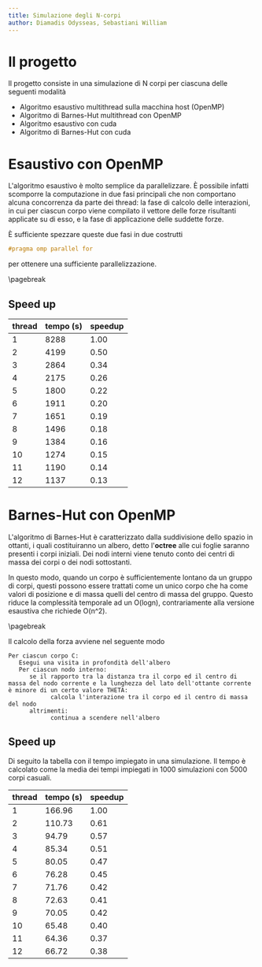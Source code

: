 ```yaml
---
title: Simulazione degli N-corpi
author: Diamadis Odysseas, Sebastiani William
---
```


# Il progetto

Il progetto consiste in una simulazione di N corpi per ciascuna delle seguenti modalità
- Algoritmo esaustivo multithread sulla macchina host (OpenMP)
- Algoritmo di Barnes-Hut multithread con OpenMP
- Algoritmo esaustivo con cuda
- Algoritmo di Barnes-Hut con cuda


# Esaustivo con OpenMP

L'algoritmo esaustivo è molto semplice da parallelizzare. È possibile infatti scomporre la computazione
in due fasi principali che non comportano alcuna concorrenza da parte dei thread: la fase di calcolo delle interazioni,
in cui per ciascun corpo viene compilato il vettore delle forze risultanti applicate su di esso, e la fase di applicazione
delle suddette forze.

È sufficiente spezzare queste due fasi in due costrutti
```c
#pragma omp parallel for
```
per ottenere una sufficiente parallelizzazione.

\pagebreak

## Speed up

| thread | tempo (s) | speedup |
|---|---|---|
| 1  | 8288 | 1.00 | 
| 2  | 4199 |0.50|
| 3  | 2864 |0.34|
| 4  | 2175 |0.26|
| 5  | 1800 |0.22|
| 6  | 1911 |0.20|
| 7  | 1651 |0.19|
| 8  | 1496 |0.18|
| 9  | 1384 |0.16|
| 10  | 1274 |0.15|
| 11  | 1190 |0.14|
| 12  | 1137 |0.13|



# Barnes-Hut con OpenMP

L'algoritmo di Barnes-Hut è caratterizzato dalla suddivisione dello spazio in ottanti, i quali costituiranno un albero, detto l'**octree** alle cui foglie saranno presenti i corpi iniziali.
Dei nodi interni viene tenuto conto dei centri di massa dei corpi o dei nodi sottostanti.

In questo modo, quando un corpo è sufficientemente lontano da un gruppo di corpi, questi possono essere trattati come un unico corpo che ha come valori di posizione e di massa quelli del centro di massa del gruppo. Questo riduce la complessità temporale ad un O(logn), contrariamente alla versione esaustiva che richiede O(n^2).

\pagebreak

Il calcolo della forza avviene nel seguente modo

```
Per ciascun corpo C:
   Esegui una visita in profondità dell'albero
   Per ciascun nodo interno:
      se il rapporto tra la distanza tra il corpo ed il centro di massa del nodo corrente e la lunghezza del lato dell'ottante corrente è minore di un certo valore THETA:
            calcola l'interazione tra il corpo ed il centro di massa del nodo
      altrimenti:
            continua a scendere nell'albero
```

## Speed up
Di seguito la tabella con il tempo impiegato in una simulazione.
Il tempo è calcolato come la media dei tempi impiegati in 1000 simulazioni con 5000 corpi casuali.

| thread | tempo (s) | speedup |
|---|---|---|
| 1  | 166.96 | 1.00 | 
| 2  | 110.73 |0.61|
| 3  | 94.79 |0.57|
| 4  | 85.34 |0.51|
| 5  | 80.05 |0.47|
| 6  | 76.28 |0.45|
| 7  | 71.76 |0.42|
| 8  | 72.63 |0.41|
| 9  | 70.05 |0.42|
| 10  | 65.48 |0.40|
| 11  | 64.36 |0.37|
| 12  | 66.72 |0.38|

